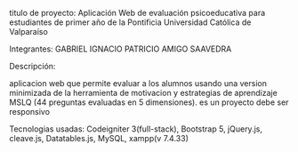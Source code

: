 

titulo de proyecto: Aplicación Web de evaluación psicoeducativa para estudiantes de primer año de la Pontificia Universidad Católica de Valparaíso

Integrantes: GABRIEL IGNACIO PATRICIO AMIGO SAAVEDRA

Descripción:

aplicacion web que permite evaluar a los alumnos usando una version minimizada de la herramienta de motivacion y estrategias de aprendizaje MSLQ (44 preguntas evaluadas en 5 dimensiones). es un proyecto debe ser responsivo


Tecnologias usadas: Codeigniter 3(full-stack), Bootstrap 5, jQuery.js, cleave.js, Datatables.js, MySQL, xampp(v 7.4.33)
